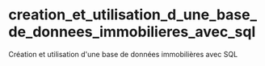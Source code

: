 # creation_et_utilisation_d_une_base_de_donnees_immobilieres_avec_sql
Création et utilisation d'une base de données immobilières avec SQL
